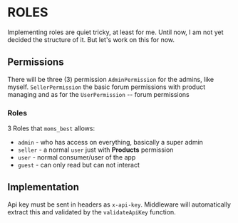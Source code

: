 # ROLES

Implementing roles are quiet tricky, at least for me. Until now, I am not yet decided the structure of it. But let's work on this for now.

## Permissions

There will be three (3) permission `AdminPermission` for the admins, like myself. `SellerPermission` the basic forum permissions with product managing and as for the `UserPermission` -- forum permissions

### Roles

3 Roles that `moms_best` allows:

- `admin` - who has access on everything, basically a super admin
- `seller` - a normal `user` just with **Products** permission
- `user` - normal consumer/user of the app
- `guest` - can only read but can not interact

## Implementation

Api key must be sent in headers as `x-api-key`. Middleware will automatically extract this and validated by the `validateApiKey` function.
